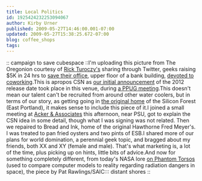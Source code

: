 ```yaml
---
title: Local Politics
id: 1925424232253094067
author: Kirby Urner
published: 2009-05-27T14:46:00.001-07:00
updated: 2009-05-27T15:38:25.672-07:00
blog: coffee_shops
tags: 
---
```


[](https://blogger.googleusercontent.com/img/b/R29vZ2xl/AVvXsEhhECmjpHBgoYnDVVbZPEeArApykCx57EuRzF_xRX9yvbVaj3HfVS_pxGarYL1agnJB5iAIOJ88HDfdLPtxUANNwCbgIdR9p7lZsPYhV8kjooX8PWLzl_PmEYO2OY8n-L9MwlXUhFKuqJk_/s1600-h/save_cubespace.jpg):: campaign to save cubespace ::I'm uploading this picture from The Oregonion courtesy of [Rick Turoczy's](http://siliconflorist.com/) sharing through Twitter, geeks raising $5K in 24 hrs to [save their office](http://controlroom.blogspot.com/2009/05/usb-to-kill-cubespace.html), upper floor of a bank building, [devoted to coworking](http://groups.google.com/group/coworking/browse_frm/thread/a0072b9a8c228f57?hl=en).This is apropos CSN as [our initial announcement](http://mybizmo.blogspot.com/2008/10/ppug-20081014.html) of the 2012 release date took place in this venue, during [a PPUG meeting](http://wiki.python.org/moin/PortlandPythonUserGroup).This doesn't mean our talent can't be recruited from around other water coolers, but in terms of our story, as getting going in [the original home](http://controlroom.blogspot.com/2009/05/silicon-forest-origins.html) of the Silicon Forest (East Portland), it makes sense to include this piece of it.I joined a small meeting at [Acker & Associates](http://www.ackerlaw.com/) this afternoon, near PSU, got to explain the CSN idea in some detail, though what I was signing was not related.  Then we repaired to Bread and Ink, home of the original Hawthorne Fred Meyer's.  I was treated to pan fried oysters and two pints of ESB.I shared more of our plans for world domination, a perennial geek topic, and bragged about my friends, both XX and XY (female and male).  That's what marketing is, a lot of the time, plus picking up on hints, little bits of advice.And now for something completely different, from today's NASA lore [on Phantom Torsos](http://science.nasa.gov/headlines/y2009/27may_phantomtorso.htm) (used to compare computer models to reality regarding radiation dangers in space), the piece by Pat Rawlings/SAIC:[](https://blogger.googleusercontent.com/img/b/R29vZ2xl/AVvXsEgA5iAQsz_IUijoDLH5ZQZvokK-LTlJTshSUwEzIRysFCy7yayW9JJi1MAo1efU1c-utcpycRytTcSq-KFhLQmK6SmYFWXiyBU43mVh11TFVTS4uC2-LranQ3wAK0NurO81kII4gGqLlyZy/s1600-h/DistantShores3.jpg):: distant shores ::